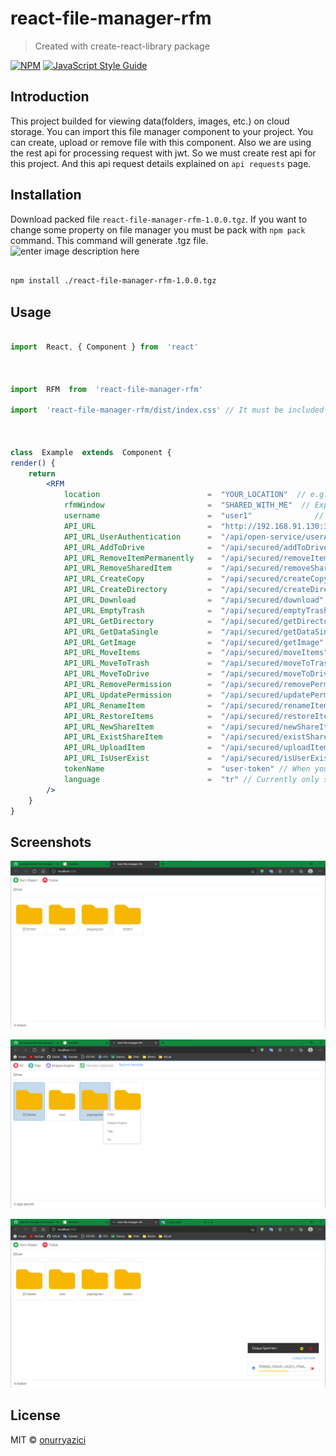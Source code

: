 
# react-file-manager-rfm

  

> Created with create-react-library package

  

[![NPM](https://img.shields.io/npm/v/react-file-manager-rfm.svg)](https://www.npmjs.com/package/react-file-manager-rfm) [![JavaScript Style Guide](https://img.shields.io/badge/code_style-standard-brightgreen.svg)](https://standardjs.com)

## Introduction

  

This project builded for viewing data(folders, images, etc.) on cloud storage. You can import this file manager component to your project. You can create, upload or remove file with this component. Also we are using the rest api for processing request with jwt. So we must create rest api for this project. And this api request details explained on `api requests` page.

  

## Installation

  

Download packed file `react-file-manager-rfm-1.0.0.tgz`. If you want to change some property on file manager you must be pack with `npm pack` command. This command will generate .tgz file.![enter image description here](/onurryazici/react-file-manager-rfm/screenshots/scr1.png)

```bash

npm install ./react-file-manager-rfm-1.0.0.tgz

```

## Usage

  
  

```jsx

import  React, { Component } from  'react'

  

import  RFM  from  'react-file-manager-rfm'

import  'react-file-manager-rfm/dist/index.css' // It must be included

  

class  Example  extends  Component {
render() {
	return  
		<RFM
			location  						=  "YOUR_LOCATION"  // e.g. /home/user
			rfmWindow  						=  "SHARED_WITH_ME"  // Explained on "windows" page
			username  						=  "user1"  			// Logged username
			API_URL  						=  "http://192.168.91.130:3030"
			API_URL_UserAuthentication  	=  "/api/open-service/userAuthentication"
			API_URL_AddToDrive  			=  "/api/secured/addToDrive"
			API_URL_RemoveItemPermanently 	=  "/api/secured/removeItemPermanently"
			API_URL_RemoveSharedItem  		=  "/api/secured/removeSharedItem"
			API_URL_CreateCopy  			=  "/api/secured/createCopy"
			API_URL_CreateDirectory  		=  "/api/secured/createDirectory"
			API_URL_Download  				=  "/api/secured/download"
			API_URL_EmptyTrash  			=  "/api/secured/emptyTrash"
			API_URL_GetDirectory  			=  "/api/secured/getDirectory"
			API_URL_GetDataSingle  			=  "/api/secured/getDataSingle"
			API_URL_GetImage  				=  "/api/secured/getImage"
			API_URL_MoveItems  				=  "/api/secured/moveItems"
			API_URL_MoveToTrash  			=  "/api/secured/moveToTrash"
			API_URL_MoveToDrive  			=  "/api/secured/moveToDrive"
			API_URL_RemovePermission  		=  "/api/secured/removePermission"
			API_URL_UpdatePermission  		=  "/api/secured/updatePermission"
			API_URL_RenameItem  			=  "/api/secured/renameItem"
			API_URL_RestoreItems  			=  "/api/secured/restoreItems"
			API_URL_NewShareItem  			=  "/api/secured/newShareItem"
			API_URL_ExistShareItem  		=  "/api/secured/existShareItem"
			API_URL_UploadItem  			=  "/api/secured/uploadItem"
			API_URL_IsUserExist  			=  "/api/secured/isUserExist"
			tokenName  						=  "user-token" // When you logging you must use local.storageItem("your token name here")
			language						=  "tr" // Currently only supports Turkish. Other languages will be add soon
		/>
	}
}
```

## Screenshots

![enter image description here](https://github.com/onurryazici/react-file-manager-rfm/blob/main/screenshots/scr1.png)
  
![enter image description here](https://github.com/onurryazici/react-file-manager-rfm/blob/main/screenshots/scr2.png)

![enter image description here](https://github.com/onurryazici/react-file-manager-rfm/blob/main/screenshots/scr3.png)


## License

  

MIT © [onurryazici](https://github.com/onurryazici)